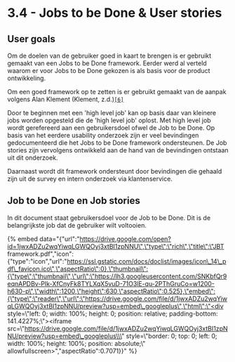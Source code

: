 # 3.4 - Jobs to be Done & User stories

## User goals

Om de doelen van de gebruiker goed in kaart te brengen is er gebruikt gemaakt van een Jobs to be Done framework. Eerder werd al verteld waarom er voor Jobs to be Done gekozen is als basis voor de product ontwikkeling.

Om een goed framework op te zetten is er gebruikt gemaakt van de aanpak volgens Alan Klement \(Klement, z.d.\)[`[6]`](../literatuurlijst.md)

Door te beginnen met een 'high level job' kan op basis daar van kleinere jobs worden opgesteld die de 'high level job' oplost. Met high level job wordt gerefereerd aan een gebruikersdoel ofwel de Job to be Done. Op basis van het eerdere usability onderzoek zijn er veel bevindingen gedocumenteerd die het Jobs to be Done framework ondersteunen. De Job stories zijn vervolgens ontwikkeld aan de hand van de bevindingen ontstaan uit dit onderzoek.

Daarnaast wordt dit framework ondersteunt door bevindingen die gehaald zijn uit de survey en intern onderzoek via klantenservice.



## Job to be Done en Job stories

In dit document staat gebruikersdoel voor de Job to be Done. Dit is de belangrijkste job dat de gebruiker wilt voltooien.

{% embed data="{\"url\":\"https://drive.google.com/open?id=1jwxADZu2wqYiwqLGWQOyj3xtBI1zpNNU\",\"type\":\"rich\",\"title\":\"JBT framework.pdf\",\"icon\":{\"type\":\"icon\",\"url\":\"https://ssl.gstatic.com/docs/doclist/images/icon\_14\_pdf\_favicon.ico\",\"aspectRatio\":0},\"thumbnail\":{\"type\":\"thumbnail\",\"url\":\"https://lh3.googleusercontent.com/SNKbfQr9eqnAPDBv-PIk-XfCnyFk8TYLXqX5vuD-71O3lE-qu-2PThGruCo=w1200-h630-p\",\"width\":1200,\"height\":630,\"aspectRatio\":0.525},\"embed\":{\"type\":\"reader\",\"url\":\"https://drive.google.com/file/d/1jwxADZu2wqYiwqLGWQOyj3xtBI1zpNNU/preview?usp=embed\_googleplus\",\"html\":\"<div style=\\\"left: 0; width: 100%; height: 0; position: relative; padding-bottom: 141.4227%;\\\"><iframe src=\\\"https://drive.google.com/file/d/1jwxADZu2wqYiwqLGWQOyj3xtBI1zpNNU/preview?usp=embed\_googleplus\\\" style=\\\"border: 0; top: 0; left: 0; width: 100%; height: 100%; position: absolute;\\\" allowfullscreen></iframe></div>\",\"aspectRatio\":0.7071}}" %}



